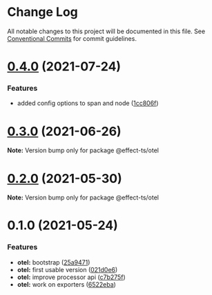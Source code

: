 # Change Log

All notable changes to this project will be documented in this file.
See [Conventional Commits](https://conventionalcommits.org) for commit guidelines.

# [0.4.0](https://github.com/Effect-TS/otel/compare/@effect-ts/otel@0.3.0...@effect-ts/otel@0.4.0) (2021-07-24)


### Features

* added config options to span and node ([1cc806f](https://github.com/Effect-TS/otel/commit/1cc806f8a16d779faca32603af7ee3bff5f32b98))





# [0.3.0](https://github.com/Effect-TS/otel/compare/@effect-ts/otel@0.2.0...@effect-ts/otel@0.3.0) (2021-06-26)

**Note:** Version bump only for package @effect-ts/otel





# [0.2.0](https://github.com/Effect-TS/otel/compare/@effect-ts/otel@0.1.0...@effect-ts/otel@0.2.0) (2021-05-30)

**Note:** Version bump only for package @effect-ts/otel





# 0.1.0 (2021-05-24)


### Features

* **otel:** bootstrap ([25a9471](https://github.com/Effect-TS/otel/commit/25a947104563917279c038077060ff924f772fb1))
* **otel:** first usable version ([021d0e6](https://github.com/Effect-TS/otel/commit/021d0e66f8ba4173e1f42057ed2b306c68854982))
* **otel:** improve processor api ([c7b275f](https://github.com/Effect-TS/otel/commit/c7b275f0f000ca60c374ed1046d286a9ed8e6a21))
* **otel:** work on exporters ([6522eba](https://github.com/Effect-TS/otel/commit/6522eba66e71035b53aa96404977f89ff0210028))

